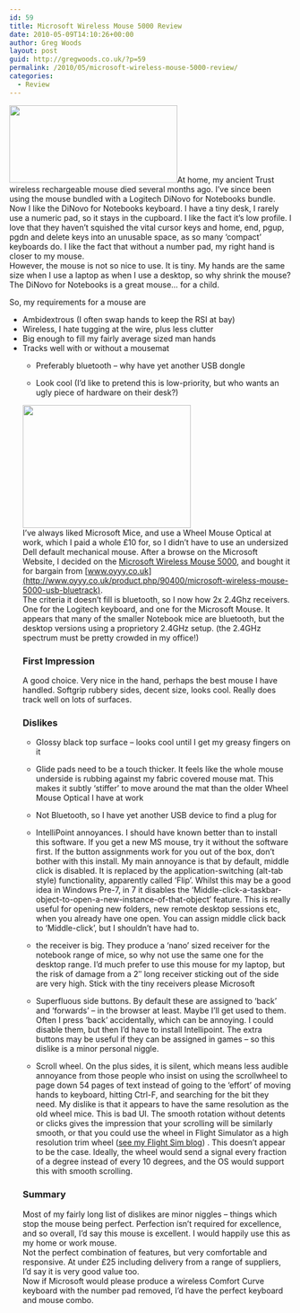 ```yaml
---
id: 59
title: Microsoft Wireless Mouse 5000 Review
date: 2010-05-09T14:10:26+00:00
author: Greg Woods
layout: post
guid: http://gregwoods.co.uk/?p=59
permalink: /2010/05/microsoft-wireless-mouse-5000-review/
categories:
  - Review
---
```

[<img src="http://gregwoods.co.uk/wp-content/uploads/2010/04/dinovofornotebookscropped-300x138.jpg" alt="" title="Logitech DiNovo for Notebooks" width="300" height="138" class="alignright size-medium wp-image-61" />](http://gregwoods.co.uk/wp-content/uploads/2010/04/dinovofornotebookscropped.jpg)At home, my ancient Trust wireless rechargeable mouse died several months ago. I&#8217;ve since been using the mouse bundled with a Logitech DiNovo for Notebooks bundle.  
Now I like the DiNovo for Notebooks keyboard. I have a tiny desk, I rarely use a numeric pad, so it stays in the cupboard. I like the fact it&#8217;s low profile. I love that they haven&#8217;t squished the vital cursor keys and home, end, pgup, pgdn and delete keys into an unusable space, as so many &#8216;compact&#8217; keyboards do. I like the fact that without a number pad, my right hand is closer to my mouse.  
However, the mouse is not so nice to use. It is tiny. My hands are the same size when I use a laptop as when I use a desktop, so why shrink the mouse? The DiNovo for Notebooks is a great mouse&#8230; for a child.

So, my requirements for a mouse are

  * Ambidextrous (I often swap hands to keep the RSI at bay)
  * Wireless, I hate tugging at the wire, plus less clutter
  * Big enough to fill my fairly average sized man hands
  * Tracks well with or without a mousemat 
      * Preferably bluetooth &#8211; why have yet another USB dongle
      * Look cool (I&#8217;d like to pretend this is low-priority, but who wants an ugly piece of hardware on their desk?) </ul> 
        [<img src="http://gregwoods.co.uk/wp-content/uploads/2010/04/Microsoft_Wireless_Mouse_5000_610x446-300x219.jpg" alt="" title="Microsoft Wireless Mouse 5000" width="300" height="219" class="alignleft size-medium wp-image-68" />](http://gregwoods.co.uk/wp-content/uploads/2010/04/Microsoft_Wireless_Mouse_5000_610x446.jpg)  
        I&#8217;ve always liked Microsoft Mice, and use a Wheel Mouse Optical at work, which I paid a whole £10 for, so I didn&#8217;t have to use an undersized Dell default mechanical mouse. After a browse on the Microsoft Website, I decided on the [Microsoft Wireless Mouse 5000](http://www.microsoft.com/uk/hardware/mouseandkeyboard/productdetails.aspx?pid=120), and bought it for bargain from [www.oyyy.co.uk](http://www.oyyy.co.uk/product.php/90400/microsoft-wireless-mouse-5000-usb-bluetrack).  
        The criteria it doesn&#8217;t fill is bluetooth, so I now how 2x 2.4Ghz receivers. One for the Logitech keyboard, and one for the Microsoft Mouse. It appears that many of the smaller Notebook mice are bluetooth, but the desktop versions using a proprietory 2.4GHz setup. (the 2.4GHz spectrum must be pretty crowded in my office!)
        
        ### First Impression
        
        A good choice. Very nice in the hand, perhaps the best mouse I have handled. Softgrip rubbery sides, decent size, looks cool. Really does track well on lots of surfaces.
        
        ### Dislikes
        
          * Glossy black top surface &#8211; looks cool until I get my greasy fingers on it
          * Glide pads need to be a touch thicker. It feels like the whole mouse underside is rubbing against my fabric covered mouse mat. This makes it subtly &#8216;stiffer&#8217; to move around the mat than the older Wheel Mouse Optical I have at work
          * Not Bluetooth, so I have yet another USB device to find a plug for
          * IntelliPoint annoyances. I should have known better than to install this software. If you get a new MS mouse, try it without the software first. If the button assignments work for you out of the box, don&#8217;t bother with this install. My main annoyance is that by default, middle click is disabled. It is replaced by the application-switching (alt-tab style) functionality, apparently called &#8216;Flip&#8217;. Whilst this may be a good idea in Windows Pre-7, in 7 it disables the &#8216;Middle-click-a-taskbar-object-to-open-a-new-instance-of-that-object&#8217; feature. This is really useful for opening new folders, new remote desktop sessions etc, when you already have one open. You can assign middle click back to &#8216;Middle-click&#8217;, but I shouldn&#8217;t have had to.
          * the receiver is big. They produce a &#8216;nano&#8217; sized receiver for the notebook range of mice, so why not use the same one for the desktop range. I&#8217;d much prefer to use this mouse for my laptop, but the risk of damage from a 2&#8243; long receiver sticking out of the side are very high. Stick with the tiny receivers please Microsoft
          * Superfluous side buttons. By default these are assigned to &#8216;back&#8217; and &#8216;forwards&#8217; &#8211; in the browser at least. Maybe I&#8217;ll get used to them. Often I press &#8216;back&#8217; accidentally, which can be annoying. I could disable them, but then I&#8217;d have to install Intellipoint. The extra buttons may be useful if they can be assigned in games &#8211; so this dislike is a minor personal niggle.
          * Scroll wheel. On the plus sides, it is silent, which means less audible annoyance from those people who insist on using the scrollwheel to page down 54 pages of text instead of going to the &#8216;effort&#8217; of moving hands to keyboard, hitting Ctrl-F, and searching for the bit they need. My dislike is that it appears to have the same resolution as the old wheel mice. This is bad UI. The smooth rotation without detents or clicks gives the impression that your scrolling will be similarly smooth, or that you could use the wheel in Flight Simulator as a high resolution trim wheel ([see my Flight Sim blog](http://misternightdrive.spaces.live.com/blog/cns!16978DB03C24268A!254.trak)) . This doesn&#8217;t appear to be the case. Ideally, the wheel would send a signal every fraction of a degree instead of every 10 degrees, and the OS would support this with smooth scrolling. </ul> 
            ### Summary
            
            Most of my fairly long list of dislikes are minor niggles &#8211; things which stop the mouse being perfect. Perfection isn&#8217;t required for excellence, and so overall, I&#8217;d say this mouse is excellent. I would happily use this as my home or work mouse.  
            Not the perfect combination of features, but very comfortable and responsive. At under £25 including delivery from a range of suppliers, I&#8217;d say it is very good value too.  
            Now if Microsoft would please produce a wireless Comfort Curve keyboard with the number pad removed, I&#8217;d have the perfect keyboard and mouse combo.
